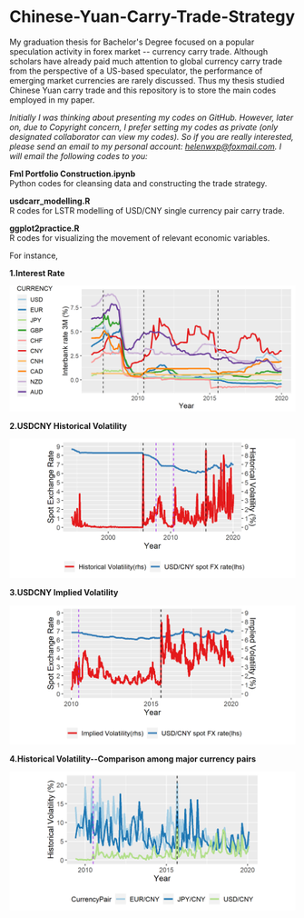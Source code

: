 # Chinese-Yuan-Carry-Trade-Strategy

My graduation thesis for Bachelor's Degree focused on a popular speculation activity in forex market -- currency carry trade. Although scholars have already paid much attention to global currency carry trade from the perspective of a US-based speculator, the performance of emerging market currencies are rarely discussed. Thus my thesis studied Chinese Yuan carry trade and this repository is to store the main codes employed in my paper.

*Initially I was thinking about presenting my codes on GitHub. However, later on, due to Copyright concern, I prefer setting my codes as private (only designated collaborator can view my codes). So if you are really interested, please send an email to my personal account: helenwxp@foxmail.com. I will email the following codes to you:*

**Fml Portfolio Construction.ipynb**  
Python codes for cleansing data and constructing the trade strategy.

**usdcarr_modelling.R**  
R codes for LSTR modelling of USD/CNY single currency pair carry trade.

**ggplot2practice.R**  
R codes for visualizing the movement of relevant economic variables.

For instance,

**1.Interest Rate**

![inttrend.png](https://github.com/helenwxp/Chinese-Yuan-Carry-Trade-Strategy/blob/main/inttrend.png)

**2.USDCNY Historical Volatility**

![usdfxtr.png](https://github.com/helenwxp/Chinese-Yuan-Carry-Trade-Strategy/blob/main/usdfxtr.png)

**3.USDCNY Implied Volatility**

![usdimpldvol.png](https://github.com/helenwxp/Chinese-Yuan-Carry-Trade-Strategy/blob/main/usdimpldvol.png)

**4.Historical Volatility--Comparison among major currency pairs**

![c-svol.png](https://github.com/helenwxp/Chinese-Yuan-Carry-Trade-Strategy/blob/main/c-svol.png)
